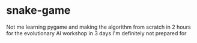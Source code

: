 # snake-game
Not me learning pygame and making the algorithm from scratch in 2 hours for the evolutionary AI workshop in 3 days I'm definitely not prepared for
